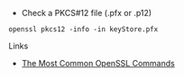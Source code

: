 
* Check a PKCS#12 file (.pfx or .p12)

```
openssl pkcs12 -info -in keyStore.pfx
```

Links

* [The Most Common OpenSSL Commands
](https://www.sslshopper.com/article-most-common-openssl-commands.html)